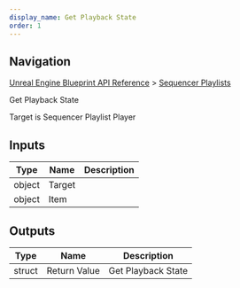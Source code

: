 ```yaml
---
display_name: Get Playback State
order: 1
---
```

## Navigation

[Unreal Engine Blueprint API Reference](https://dev.epicgames.com/documentation/en-us/unreal-engine/BlueprintAPI) > [Sequencer Playlists](https://dev.epicgames.com/documentation/en-us/unreal-engine/BlueprintAPI/SequencerPlaylists)

Get Playback State

Target is Sequencer Playlist Player

## Inputs

| Type | Name | Description |
| --- | --- | --- |
| object | Target |  |
| object | Item |  |

## Outputs

| Type | Name | Description |
| --- | --- | --- |
| struct | Return Value | Get Playback State |
